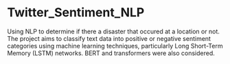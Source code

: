 # Twitter_Sentiment_NLP

Using NLP to determine if there a disaster that occured at a location or not. The project aims to classify text data into positive or negative sentiment categories using machine learning techniques, particularly  Long Short-Term Memory (LSTM) networks. BERT and transformers were also considered.